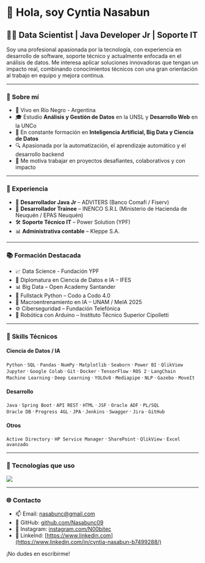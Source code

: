 # 👋 Hola, soy Cyntia Nasabun

## 👩‍💻 Data Scientist | Java Developer Jr | Soporte IT

Soy una profesional apasionada por la tecnología, con experiencia en desarrollo de software, soporte técnico y actualmente enfocada en el análisis de datos. Me interesa aplicar soluciones innovadoras que tengan un impacto real, combinando conocimientos técnicos con una gran orientación al trabajo en equipo y mejora continua.

---

### 🧠 Sobre mí

- 📍 Vivo en Río Negro - Argentina  
- 🎓 Estudio **Análisis y Gestión de Datos** en la UNSL y **Desarrollo Web** en la UNCo  
- 🤖 En constante formación en **Inteligencia Artificial, Big Data y Ciencia de Datos**  
- 🔍 Apasionada por la automatización, el aprendizaje automático y el desarrollo backend  
- 🤝 Me motiva trabajar en proyectos desafiantes, colaborativos y con impacto

---

### 💼 Experiencia

- 🔧 **Desarrollador Java Jr** – ADVITERS (Banco Comafi / Fiserv)  
- 🧾 **Desarrollador Trainee** – INENCO S.R.L (Ministerio de Hacienda de Neuquén / EPAS Neuquén)
- 🛠️ **Soporte Técnico IT** – Power Solution (YPF)  
- 📊 **Administrativa contable** – Kleppe S.A.

---

### 📚 Formación Destacada

- 📈 Data Science - Fundación YPF
- 🧠 Diplomatura en Ciencia de Datos e IA – IFES  
- 📊 Big Data – Open Academy Santander  
- 🐍 Fullstack Python – Codo a Codo 4.0  
- 🧠 Macroentrenamiento en IA – UNAM / MeIA 2025  
- ⚙️ Ciberseguridad – Fundación Telefónica  
- 🤖 Robótica con Arduino – Instituto Técnico Superior Cipolletti

---

### 🧰 Skills Técnicos

#### Ciencia de Datos / IA
`Python` · `SQL` · `Pandas` · `NumPy` · `Matplotlib` · `Seaborn` · `Power BI` · `QlikView`  
`Jupyter` · `Google Colab` · `Git` · `Docker` · `TensorFlow` · `ROS 2` · `LangChain`  
`Machine Learning` · `Deep Learning` · `YOLOv8` · `Mediapipe` · `NLP` · `Gazebo` · `MoveIt`

#### Desarrollo
`Java` · `Spring Boot` · `API REST` · `HTML` · `JSF` · `Oracle ADF` · `PL/SQL`  
`Oracle DB` · `Progress 4GL` · `JPA` · `Jenkins` · `Swagger` · `Jira` · `GitHub`

#### Otros
`Active Directory` · `HP Service Manager` · `SharePoint` · `QlikView` · `Excel avanzado`

---

### 🚀 Tecnologías que uso
<p align="left">
  <img src="https://skillicons.dev/icons?i=java,spring,python,sql,docker,git,jupyter,tensorflow,react,html,css,javascript" />
</p>

---

### 🌐 Contacto

- 📫 Email: [nasabunc@gmail.com](mailto:nasabunc@gmail.com)  
- 💼 GitHub: [github.com/Nasabunc09](https://github.com/Nasabunc09)  
- 🚀 Instagram: [instagram.com/N00bitec](https://www.instagram.com/N00bitec)
- 📎  LinkeInd: [https://www.linkedin.com](https://www.linkedin.com/in/cyntia-nasabun-b7499288/)


¡No dudes en escribirme!

